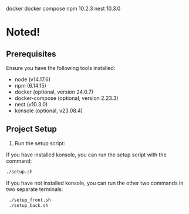 docker
docker compose
npm 10.2.3
nest 10.3.0

# Noted!

## Prerequisites

Ensure you have the following tools installed:

- node (v14.17.6)
- npm (6.14.15)
- docker (optional, version 24.0.7)
- docker-compose (optional, version 2.23.3)
- nest (v10.3.0)
- konsole (optional, v23.08.4)

## Project Setup

1. Run the setup script:

If you have installed konsole, you can run the setup script with the command:

```bash
./setup.sh
```

If you have not installed konsole, you can run the other two commands in two separate terminals:

```bash
 ./setup_front.sh
 ./setup_back.sh
```
